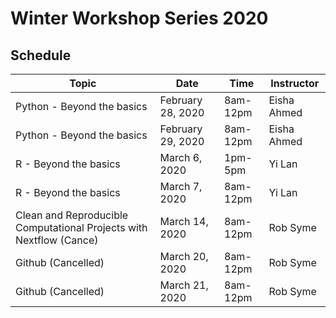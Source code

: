 # Winter Workshop Series 2020

## Schedule

| Topic | Date | Time | Instructor | 
| ------| ---- | -----| ---------- |
| Python - Beyond the basics | February 28, 2020 | 8am-12pm | Eisha Ahmed | 
| Python - Beyond the basics | February 29, 2020 | 8am-12pm | Eisha Ahmed | 
| R - Beyond the basics | March 6, 2020 | 1pm-5pm | Yi Lan | 
| R - Beyond the basics | March 7, 2020 | 8am-12pm | Yi Lan | 
| Clean and Reproducible Computational Projects with Nextflow (Cance) | March 14, 2020 | 8am-12pm | Rob Syme | 
| Github (Cancelled) | March 20, 2020 | 8am-12pm | Rob Syme |
| Github (Cancelled) | March 21, 2020 | 8am-12pm | Rob Syme | 



